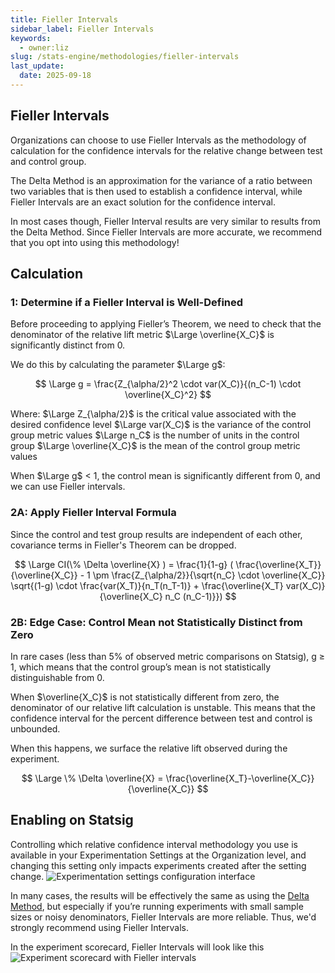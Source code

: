 ```yaml
---
title: Fieller Intervals
sidebar_label: Fieller Intervals
keywords:
  - owner:liz
slug: /stats-engine/methodologies/fieller-intervals
last_update:
  date: 2025-09-18
---
```


## Fieller Intervals

Organizations can choose to use Fieller Intervals as the methodology of calculation for the confidence intervals for the relative change between test and control group.

The Delta Method is an approximation for the variance of a ratio between two variables that is then used to establish a confidence interval, while Fieller Intervals are an exact solution for the confidence interval.

In most cases though, Fieller Interval results are very similar to results from the Delta Method. Since Fieller Intervals are more accurate, we recommend that you opt into using this methodology!

## Calculation

### 1: Determine if a Fieller Interval is Well-Defined

Before proceeding to applying Fieller’s Theorem, we need to check that the denominator of the relative lift metric $\Large \overline{X_C}$ is significantly distinct from 0.

We do this by calculating the parameter $\Large g$:

$$
\Large
g = \frac{Z_{\alpha/2}^2 \cdot var(X_C)}{(n_C-1) \cdot \overline{X_C}^2}
$$

Where:
$\Large Z_{\alpha/2}$ is the critical value associated with the desired confidence level $\Large var(X_C)$ is the variance of the control group metric values $\Large n_C$ is the number of units in the control group $\Large \overline{X_C}$ is the mean of the control group metric values

When $\Large g$ < 1, the control mean is significantly different from 0, and we can use Fieller intervals.

### 2A: Apply Fieller Interval Formula

Since the control and test group results are independent of each other, covariance terms in Fieller's Theorem can be dropped.

$$
\Large
CI(\% \Delta \overline{X} ) = \frac{1}{1-g} ( \frac{\overline{X_T}}{\overline{X_C}} - 1 \pm \frac{Z_{\alpha/2}}{\sqrt{n_C} \cdot \overline{X_C}} \sqrt{(1-g) \cdot \frac{var(X_T)}{n_T(n_T-1)} + \frac{\overline{X_T} var(X_C)}{\overline{X_C} n_C (n_C-1)}})
$$

### 2B: Edge Case: Control Mean not Statistically Distinct from Zero

In rare cases (less than 5\% of observed metric comparisons on Statsig), g $\geq$ 1, which means that the control group’s mean is not statistically distinguishable from 0.

When $\overline{X_C}$ is not statistically different from zero, the denominator of our relative lift calculation is unstable. This means that the confidence interval for the percent difference between test and control is unbounded.

When this happens, we surface the relative lift observed during the experiment.

$$
\Large
\% \Delta \overline{X} = \frac{\overline{X_T}-\overline{X_C}}{\overline{X_C}}
$$

## Enabling on Statsig

Controlling which relative confidence interval methodology you use is available in your Experimentation Settings at the Organization level, and changing this setting only impacts experiments created after the setting change.
![Experimentation settings configuration interface](https://graphite-user-uploaded-assets-prod.s3.amazonaws.com/CbjKvuo40oMU45psWLvG/9c8b90f8-1f0b-472f-883d-c3f30bd78696.png)

In many cases, the results will be effectively the same as using the [Delta Method](/stats-engine/methodologies/delta-method), but especially if you’re running experiments with small sample sizes or noisy denominators, Fieller Intervals are more reliable. Thus, we'd strongly recommend using Fieller Intervals.

In the experiment scorecard, Fieller Intervals will look like this
![Experiment scorecard with Fieller intervals](https://graphite-user-uploaded-assets-prod.s3.amazonaws.com/CbjKvuo40oMU45psWLvG/1cb4ebb6-0425-49bf-a319-48794d25ce96.png)

